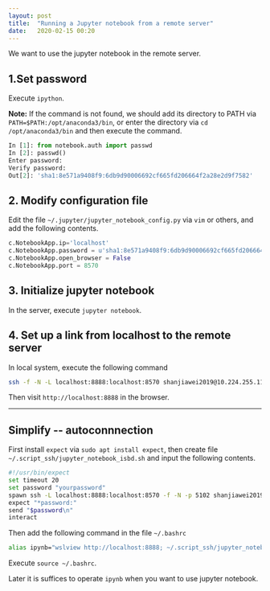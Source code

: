 ```yaml
---
layout: post
title:  "Running a Jupyter notebook from a remote server"
date:   2020-02-15 00:20 
---
```

We want to use the jupyter notebook in the remote server.

## 1.Set password
Execute `ipython`.

**Note:** If the command is not found, we should add its directory to PATH via `PATH=$PATH:/opt/anaconda3/bin`, or enter the directory via `cd /opt/anaconda3/bin` and then execute the command.

```python
In [1]: from notebook.auth import passwd
In [2]: passwd()
Enter password:
Verify password:
Out[2]: 'sha1:8e571a9408f9:6db9d90006692cf665fd206664f2a28e2d9f7582'
```

## 2. Modify configuration file
Edit the file `~/.jupyter/jupyter_notebook_config.py` via `vim` or others, and add the following contents.
```python
c.NotebookApp.ip='localhost'
c.NotebookApp.password = u'sha1:8e571a9408f9:6db9d90006692cf665fd206664f2a28e2d9f7582'
c.NotebookApp.open_browser = False
c.NotebookApp.port = 8570
```

## 3. Initialize jupyter notebook
In the server, execute `jupyter notebook`.

## 4. Set up a link from localhost to the remote server
In local system, execute the following command
```bash
ssh -f -N -L localhost:8888:localhost:8570 shanjiawei2019@10.224.255.112
```
Then visit `http://localhost:8888` in the browser.

---

## Simplify -- autoconnnection 
First install `expect` via `sudo apt install expect`, then create file `~/.script_ssh/jupyter_notebook_isbd.sh` and input the following contents.
```bash
#!/usr/bin/expect
set timeout 20
set password "yourpassword"
spawn ssh -L localhost:8888:localhost:8570 -f -N -p 5102 shanjiawei2019@10.224.255.112
expect "*password:"
send "$password\n"
interact
```

Then add the following command in the file `~/.bashrc`
```bash
alias ipynb="wslview http://localhost:8888; ~/.script_ssh/jupyter_notebook_isbd.sh"
```
Execute `source ~/.bashrc`.

Later it is suffices to operate `ipynb` when you want to use jupyter notebook.

